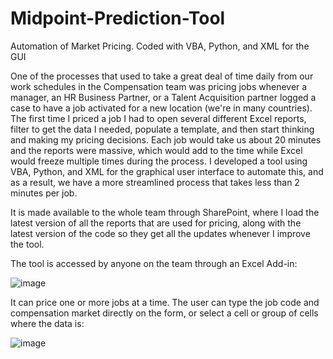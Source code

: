 # Midpoint-Prediction-Tool
Automation of Market Pricing. Coded with VBA, Python, and XML for the GUI

One of the processes that used to take a great deal of time daily from our work schedules in the Compensation team was pricing jobs whenever a manager, an HR Business Partner, or a Talent Acquisition partner logged a case to have a job activated for a new location (we're in many countries). The first time I priced a job I had to open several different Excel reports, filter to get the data I needed, populate a template, and then start thinking and making my pricing decisions. Each job would take us about 20 minutes and the reports were massive, which would add to the time while Excel would freeze multiple times during the process. I developed a tool using VBA, Python, and XML for the graphical user interface to automate this, and as a result, we have a more streamlined process that takes less than 2 minutes per job.

It is made available to the whole team through SharePoint, where I load the latest version of all the reports that are used for pricing, along with the latest version of the code so they get all the updates whenever I improve the tool.

The tool is accessed by anyone on the team through an Excel Add-in:

![image](https://github.com/jacksoncaquino/Midpoint-Prediction-Tool/assets/61064363/d438b956-1a54-4fa2-8a9c-a7971a5daede)

It can price one or more jobs at a time. The user can type the job code and compensation market directly on the form, or select a cell or group of cells where the data is:

![image](https://github.com/jacksoncaquino/Midpoint-Prediction-Tool/assets/61064363/ec4e2788-28a1-4295-a734-dcff7dae31de)




